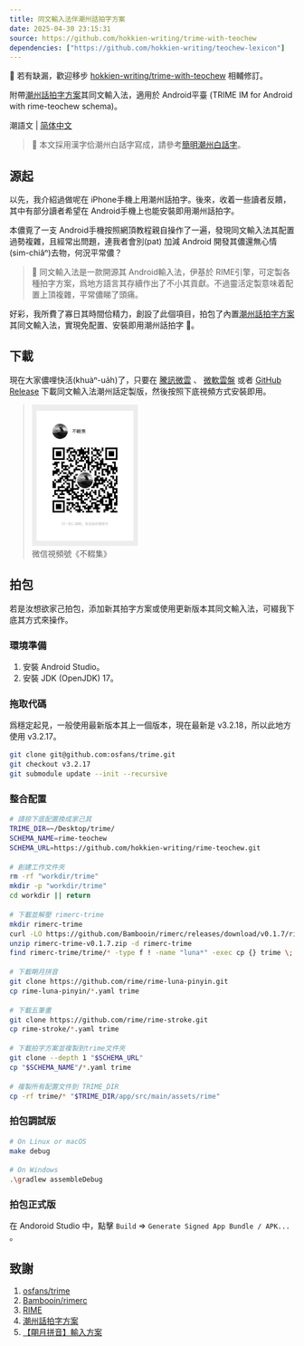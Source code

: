 ```yaml
---
title: 同文輸入法伴潮州話拍字方案
date: 2025-04-30 23:15:31
source: https://github.com/hokkien-writing/trime-with-teochew
dependencies: ["https://github.com/hokkien-writing/teochew-lexicon"]
---
```


📌 若有缺漏，歡迎移步 [hokkien-writing/trime-with-teochew](https://github.com/hokkien-writing/trime-with-teochew) 相輔修訂。


附帶[潮州話拍字方案](https://github.com/hokkien-writing/rime-teochew)其同文輸入法，適用於 Android平臺 (TRIME IM for Android with rime-teochew schema)。

潮語文 | [简体中文](https://github.com/hokkien-writing/trime-with-teochew/raw/master/README_sc.md)

> 📌 本文採用漢字佮潮州白話字寫成，請參考[簡明潮州白話字](https://hokkien-writing.github.io/simple_puj/)。

## 源起

以先，我介紹過做呢在 iPhone手機上用潮州話拍字。後來，收着一些讀者反饋，其中有部分讀者希望在 Android手機上也能安裝即用潮州話拍字。

本儂覔了一支 Android手機按照網頂教程親自操作了一遍，發現同文輸入法其配置過勢複雜，且經常出問題，連我者會別(pat) 加減 Android 開發其儂還無心情(sim-chiâⁿ)去物，何況平常儂？

> 📌 同文輸入法是一款開源其 Android輸入法，伊基於 RIME引擎，可定製各種拍字方案，爲地方語言其存續作出了不小其貢獻。不過靈活定製意味着配置上頂複雜，平常儂睇了頭痛。

好彩，我所費了寡日其時間佮精力，創設了此個項目，拍包了內置[潮州話拍字方案](https://github.com/hokkien-writing/rime-teochew)其同文輸入法，實現免配置、安裝即用潮州話拍字 🎉。

## 下載

現在大家儂哩快活(khuàⁿ-ua̍h)了，只要在 [騰訊微雲](https://share.weiyun.com/yxVJfsN7) 、 [微軟雲盤](https://1drv.ms/f/s!AgqX3Jd3VLa4gS3ujqPC7hpY4lKt?e=Wc8xvk)  或者 [GitHub Release](https://github.com/hokkien-writing/trime-with-teochew/releases) 下載同文輸入法潮州話定製版，然後按照下底視頻方式安裝即用。

> <img src="https://github.com/hokkien-writing/trime-with-teochew/raw/master/assets/微信視頻號-不輟集.jpeg" height="250"><br/>
> 微信視頻號《不輟集》

## 拍包

若是汝想欲家己拍包，添加新其拍字方案或使用更新版本其同文輸入法，可綴我下底其方式來操作。

### 環境準備

1. 安裝 Android Studio。
2. 安裝 JDK (OpenJDK) 17。

### 拖取代碼

爲穩定起見，一般使用最新版本其上一個版本，現在最新是 v3.2.18，所以此地方使用 v3.2.17。

```bash
git clone git@github.com:osfans/trime.git
git checkout v3.2.17
git submodule update --init --recursive
```

### 整合配置

```bash
# 請掠下底配置換成家己其
TRIME_DIR=~/Desktop/trime/
SCHEMA_NAME=rime-teochew
SCHEMA_URL=https://github.com/hokkien-writing/rime-teochew.git

# 創建工作文件夾
rm -rf "workdir/trime"
mkdir -p "workdir/trime"
cd workdir || return

# 下載並解壓 rimerc-trime
mkdir rimerc-trime
curl -LO https://github.com/Bambooin/rimerc/releases/download/v0.1.7/rimerc-trime-v0.1.7.zip
unzip rimerc-trime-v0.1.7.zip -d rimerc-trime
find rimerc-trime/trime/* -type f ! -name "luna*" -exec cp {} trime \;

# 下載朙月拼音
git clone https://github.com/rime/rime-luna-pinyin.git
cp rime-luna-pinyin/*.yaml trime

# 下載五筆畫
git clone https://github.com/rime/rime-stroke.git
cp rime-stroke/*.yaml trime

# 下載拍字方案並複製到trime文件夾
git clone --depth 1 "$SCHEMA_URL"
cp "$SCHEMA_NAME"/*.yaml trime

# 複製所有配置文件到 TRIME_DIR
cp -rf trime/* "$TRIME_DIR/app/src/main/assets/rime"
```

### 拍包調試版

```bash
# On Linux or macOS
make debug

# On Windows
.\gradlew assembleDebug
```

### 拍包正式版

在 Andoroid Studio 中，點擊 `Build` => `Generate Signed App Bundle / APK... `。

## 致謝

1. [osfans/trime](https://github.com/osfans/trime)
2. [Bambooin/rimerc](https://github.com/Bambooin/rimerc)
3. [RIME](https://rime.im/)
4. [潮州話拍字方案](https://github.com/hokkien-writing/rime-teochew)
5. [【朙月拼音】輸入方案](https://github.com/rime/rime-luna-pinyin)
